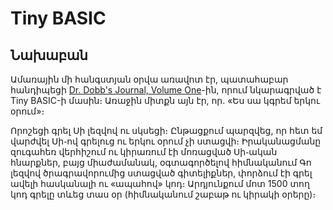 # Tiny BASIC

## Նախաբան

Ամառային մի հանգստյան օրվա առավոտ էր, պատահաբար հանդիպեցի [Dr. Dobb's Journal, Volume One](https://archive.org/details/dr_dobbs_journal_vol_01)-ին, որում նկարագրված է Tiny BASIC-ի մասին։ Առաջին միտքն այն էր, որ․ «Ես սա կգրեմ երկու օրում»։ 

Որոշեցի գրել Սի լեզվով ու սկսեցի։ Ընթացքում պարզվեց, որ հետ եմ վարժվել Սի֊ով գրելուց ու երկու օրում չի ստացվի։ Իրականացմանը զուգահեռ վերհիշում ու կիրառում էի մոռացված Սի֊ական հնարքներ, բայց միաժամանակ, օգտագործելով հիմնականում Գո լեզվով ծրագրավորումից ստացված գիտելիքներ, փորձում էի գրել ավելի հասկանալի ու «ապահով» կոդ։ Արդյունքում մոտ 1500 տող կոդ գրելը տևեց տաս օր (հիմնականում շաբաթ ու կիրակի օրերը)։

